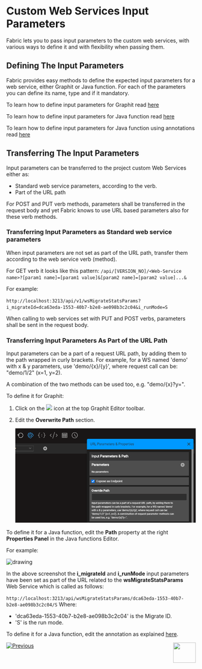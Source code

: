 # Custom Web Services Input Parameters

Fabric lets you to pass input parameters to the custom web services, with various ways to define it and with flexibility when passing them. 

## Defining The Input Parameters

Fabric provides easy methods to define the expected input parameters for a web service, either Graphit or Java function. For each of the parameters you can define its name, type and if it mandatory.

To learn how to define input parameters for Graphit read [here](/articles/15_web_services_and_graphit/17_Graphit/06_using_graphit_files_with_parameters.md)

<studio>

To learn how to define input parameters for Java function read [here](/articles/07_table_population/10_creating_a_project_function.md#how-do-i-define-a-functions-parameters-manually)

</studio>

<web>

To learn how to define input parameters for Java function using annotations read [here](/articles/15_web_services_and_graphit/10_annotations.md#param)

</web>

## Transferring The Input Parameters 

Input parameters can be transferred to the project custom Web Services either as:

- Standard web service parameters, according to the verb.
- Part of the URL path

For POST and PUT verb methods, parameters shall be transferred in the request body and yet Fabric knows to use URL based parameters also for these verb methods.

### Transferring Input Parameters as Standard web service parameters

When input parameters are not set as part of the URL path, transfer them according to the web service verb (method). 

For GET verb it looks like this pattern: `/api/[VERSION_NO]/<Web-Service name>?[param1 name]=[param1 value]&[param2 name]=[param2 value]...&`

For example:

`http://localhost:3213/api/v1/wsMigrateStatsParams?i_migrateId=dca63eda-1553-40b7-b2e8-ae098b3c2c04&i_runMode=S`

When calling to web services set with PUT and POST verbs, parameters shall be sent in the request body.


### Transferring Input Parameters As Part of the URL Path

Input parameters can be a part of a request URL path, by adding them to the path wrapped in curly brackets. For example, for a WS named 'demo' with x & y parameters, use 'demo/{x}/{y}', where request call can be: "demo/1/2" (x=1, y=2). 

A combination of the two methods can be used too, e.g. "demo/{x}?y=".



To define it for Graphit:

1. Click on the <img src="D:\OneDrive - K2View\K2View-Academy-7.0\articles\15_web_services_and_graphit\17_Graphit\images\url-icon.png"></img> icon at the top Graphit Editor toolbar.

2. Edit the **Overwrite Path** section. 

    <img src="17_Graphit/images/ws_graphit_path.png"></img> 



<studio>

To define it for a Java function, edit the **Path** property at the right **Properties Panel** in the Java functions Editor.

For example: 

<img src="images/Web-Service-KI-8-1.png" alt="drawing"/> 

In the above screenshot the **i_migrateId** and **i_runMode** input parameters have been set as part of the URL related to the **wsMigrateStatsParams** Web Service which is called as follows:  

`http://localhost:3213/api/wsMigrateStatsParams/dca63eda-1553-40b7-b2e8-ae098b3c2c04/S`
Where:

* 'dca63eda-1553-40b7-b2e8-ae098b3c2c04' is the Migrate ID.
* 'S' is the run mode. 

</studio>

<web>

To define it for a Java function, edit the annotation as explained [here](/articles/15_web_services_and_graphit/10_annotations.md#path).

</web>



[![Previous](/articles/images/Previous.png)](/articles/15_web_services_and_graphit/07_deploy_web_services.md)[<img align="right" width="60" height="54" src="/articles/images/Next.png">](/articles/15_web_services_and_graphit/09_custom_ws_properties.md)

